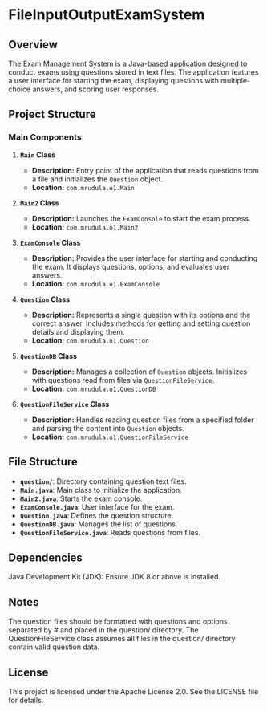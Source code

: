 # FileInputOutputExamSystem


## Overview

The Exam Management System is a Java-based application designed to conduct exams using questions stored in text files. The application features a user interface for starting the exam, displaying questions with multiple-choice answers, and scoring user responses.

## Project Structure

### Main Components

1. **`Main` Class**
   - **Description:** Entry point of the application that reads questions from a file and initializes the `Question` object.
   - **Location:** `com.mrudula.o1.Main`

2. **`Main2` Class**
   - **Description:** Launches the `ExamConsole` to start the exam process.
   - **Location:** `com.mrudula.o1.Main2`

3. **`ExamConsole` Class**
   - **Description:** Provides the user interface for starting and conducting the exam. It displays questions, options, and evaluates user answers.
   - **Location:** `com.mrudula.o1.ExamConsole`

4. **`Question` Class**
   - **Description:** Represents a single question with its options and the correct answer. Includes methods for getting and setting question details and displaying them.
   - **Location:** `com.mrudula.o1.Question`

5. **`QuestionDB` Class**
   - **Description:** Manages a collection of `Question` objects. Initializes with questions read from files via `QuestionFileService`.
   - **Location:** `com.mrudula.o1.QuestionDB`

6. **`QuestionFileService` Class**
   - **Description:** Handles reading question files from a specified folder and parsing the content into `Question` objects.
   - **Location:** `com.mrudula.o1.QuestionFileService`

## File Structure

- **`question/`**: Directory containing question text files.
- **`Main.java`**: Main class to initialize the application.
- **`Main2.java`**: Starts the exam console.
- **`ExamConsole.java`**: User interface for the exam.
- **`Question.java`**: Defines the question structure.
- **`QuestionDB.java`**: Manages the list of questions.
- **`QuestionFileService.java`**: Reads questions from files.


   

## Dependencies
Java Development Kit (JDK): Ensure JDK 8 or above is installed.

## Notes
The question files should be formatted with questions and options separated by # and placed in the question/ directory.
The QuestionFileService class assumes all files in the question/ directory contain valid question data.
## License
This project is licensed under the Apache License 2.0. See the LICENSE file for details.
